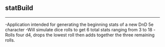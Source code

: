 ## statBuild

********************************************************************************

-Application intended for generating the beginning stats of a new
 DnD 5e character
-Will simulate dice rolls to get 6 total stats ranging from 3 to 18
-Rolls four d4, drops the lowest roll then adds together the three remaining
rolls.
